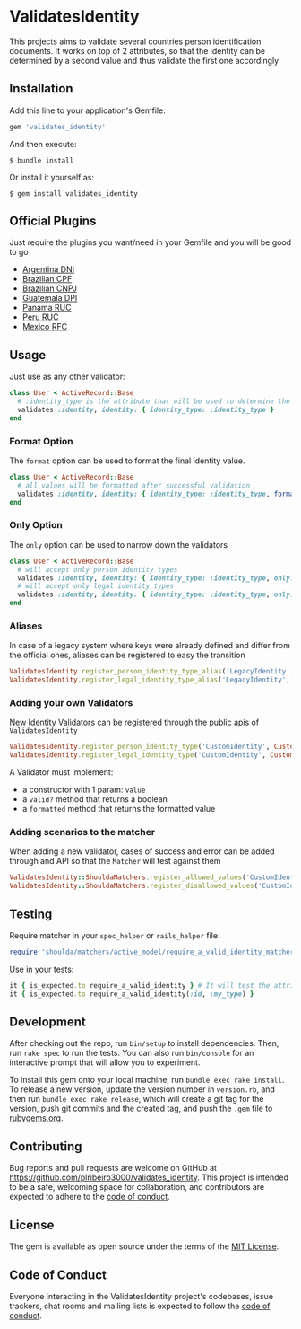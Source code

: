 # ValidatesIdentity

This projects aims to validate several countries person identification documents.
It works on top of 2 attributes, so that the identity can be determined by a second value and thus validate the first one accordingly

## Installation

Add this line to your application's Gemfile:

```ruby
gem 'validates_identity'
```

And then execute:

    $ bundle install

Or install it yourself as:

    $ gem install validates_identity

## Official Plugins

Just require the plugins you want/need in your Gemfile and you will be good to go

- [Argentina DNI](https://github.com/plribeiro3000/validates_identity-ar_dni)
- [Brazilian CPF](https://github.com/plribeiro3000/validates_identity-br_cpf)
- [Brazilian CNPJ](https://github.com/plribeiro3000/validates_identity-br_cnpj)
- [Guatemala DPI](https://github.com/plribeiro3000/validates_identity-gt_dpi)
- [Panama RUC](https://github.com/plribeiro3000/validates_identity-pa_ruc)
- [Peru RUC](https://github.com/plribeiro3000/validates_identity-pe_ruc)
- [Mexico RFC](https://github.com/plribeiro3000/validates_identity-mx_rfc)

## Usage

Just use as any other validator:

```ruby
class User < ActiveRecord::Base
  # :identity_type is the attribute that will be used to determine the identity type and is required
  validates :identity, identity: { identity_type: :identity_type }
end
```

### Format Option

The `format` option can be used to format the final identity value.

```ruby
class User < ActiveRecord::Base
  # all values will be formatted after successful validation
  validates :identity, identity: { identity_type: :identity_type, format: true }
end
```

### Only Option

The `only` option can be used to narrow down the validators

```ruby
class User < ActiveRecord::Base
  # will accept only person identity types
  validates :identity, identity: { identity_type: :identity_type, only: :person }
  # will accept only legal identity types
  validates :identity, identity: { identity_type: :identity_type, only: :legal }
end
```

### Aliases

In case of a legacy system where keys were already defined and differ from the official ones, aliases can be registered to easy the transition

```ruby
ValidatesIdentity.register_person_identity_type_alias('LegacyIdentity', 'CustomIdentity')
ValidatesIdentity.register_legal_identity_type_alias('LegacyIdentity', 'CustomIdentity')
```

### Adding your own Validators

New Identity Validators can be registered through the public apis of `ValidatesIdentity`

```ruby
ValidatesIdentity.register_person_identity_type('CustomIdentity', CustomIdentityValidator)
ValidatesIdentity.register_legal_identity_type('CustomIdentity', CustomIdentityValidator)
```

A Validator must implement:

- a constructor with 1 param: `value`
- a `valid?` method that returns a boolean
- a `formatted` method that returns the formatted value

### Adding scenarios to the matcher

When adding a new validator, cases of success and error can be added through and API so that the `Matcher` will test against them

```ruby
ValidatesIdentity::ShouldaMatchers.register_allowed_values('CustomIdentity', ['123456789', '123.456.789'])
ValidatesIdentity::ShouldaMatchers.register_disallowed_values('CustomIdentity', ['12345679', '12.456.789'])
```

## Testing

Require matcher in your `spec_helper` or `rails_helper` file:

```ruby
require 'shoulda/matchers/active_model/require_a_valid_identity_matcher'
```

Use in your tests:

```ruby
it { is_expected.to require_a_valid_identity } # It will test the attributes :identity and :identity_type by default
it { is_expected.to require_a_valid_identity(:id, :my_type) }
```

## Development

After checking out the repo, run `bin/setup` to install dependencies. Then, run `rake spec` to run the tests. You can also run `bin/console` for an interactive prompt that will allow you to experiment.

To install this gem onto your local machine, run `bundle exec rake install`. To release a new version, update the version number in `version.rb`, and then run `bundle exec rake release`, which will create a git tag for the version, push git commits and the created tag, and push the `.gem` file to [rubygems.org](https://rubygems.org).

## Contributing

Bug reports and pull requests are welcome on GitHub at https://github.com/plribeiro3000/validates_identity. This project is intended to be a safe, welcoming space for collaboration, and contributors are expected to adhere to the [code of conduct](https://github.com/plribeiro3000/validates_identity/blob/master/CODE_OF_CONDUCT.md).

## License

The gem is available as open source under the terms of the [MIT License](https://opensource.org/licenses/MIT).

## Code of Conduct

Everyone interacting in the ValidatesIdentity project's codebases, issue trackers, chat rooms and mailing lists is expected to follow the [code of conduct](https://github.com/plribeiro3000/validates_identity/blob/master/CODE_OF_CONDUCT.md).
